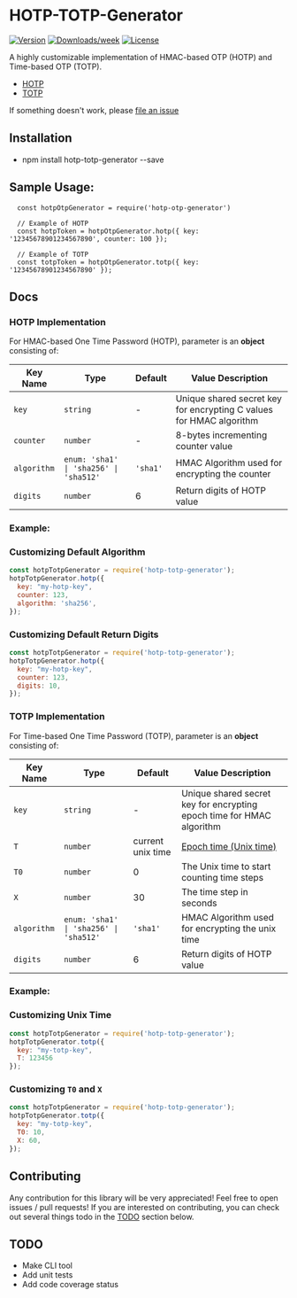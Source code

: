 # HOTP-TOTP-Generator
[![Version](https://img.shields.io/npm/v/hotp-totp-generator.svg)](https://www.npmjs.com/package/hotp-totp-generator)
[![Downloads/week](https://img.shields.io/npm/dw/hotp-totp-generator.svg)](https://www.npmjs.com/package/hotp-totp-generator)
[![License](https://img.shields.io/npm/l/hotp-totp-generator.svg)](https://github.com/adalberht/hotp-totp-generator/blob/master/package.json)

A highly customizable implementation of HMAC-based OTP (HOTP) and Time-based OTP (TOTP).
- [HOTP](https://tools.ietf.org/html/rfc4226)
- [TOTP](https://tools.ietf.org/html/rfc6238)

If something doesn't work, please [file an issue](https://github.com/adalberht/hotp-totp-generator/issues)

## Installation
- npm install hotp-totp-generator --save

## Sample Usage:
```
  const hotpOtpGenerator = require('hotp-otp-generator')

  // Example of HOTP
  const hotpToken = hotpOtpGenerator.hotp({ key: '12345678901234567890', counter: 100 });

  // Example of TOTP
  const totpToken = hotpOtpGenerator.totp({ key: '12345678901234567890' });
```

## Docs
### HOTP Implementation
For HMAC-based One Time Password (HOTP), parameter is an **object** consisting of:

Key Name        | Type                                  | Default   | Value Description
---------       | ---------                             | -------   | -----------------
`key`           | `string`                              |   -       | Unique shared secret key for encrypting C values for HMAC algorithm
`counter`       | `number`                              |   -       | 8-bytes incrementing counter value
`algorithm`     | `enum: 'sha1' \| 'sha256' \| 'sha512'`  | `'sha1'`  | HMAC Algorithm used for encrypting the counter
`digits`        | `number`                              |   6       | Return digits of HOTP value

### Example:
### Customizing Default Algorithm
```js
const hotpTotpGenerator = require('hotp-totp-generator');
hotpTotpGenerator.hotp({
  key: "my-hotp-key",
  counter: 123,
  algorithm: 'sha256',
});
```
### Customizing Default Return Digits
```js
const hotpTotpGenerator = require('hotp-totp-generator');
hotpTotpGenerator.hotp({
  key: "my-hotp-key",
  counter: 123,
  digits: 10,
});
```

### TOTP Implementation
For Time-based One Time Password (TOTP), parameter is an **object** consisting of:

Key Name        | Type                                  | Default   | Value Description
---------       | ---------                             | -------   | -----------------
`key`           | `string`                              |   -       | Unique shared secret key for encrypting epoch time for HMAC algorithm
`T`             | `number`                              | current unix time       | [Epoch time (Unix time)](https://en.wikipedia.org/wiki/Unix_time)
`T0` | `number` | 0 | The Unix time to start counting time steps
`X`  | `number` | 30 | The time step in seconds
`algorithm`     | `enum: 'sha1' \| 'sha256' \| 'sha512'`  | `'sha1'`  | HMAC Algorithm used for encrypting the unix time
`digits`        | `number`                              |   6       | Return digits of HOTP value

### Example:
### Customizing Unix Time
```js
const hotpTotpGenerator = require('hotp-totp-generator');
hotpTotpGenerator.totp({
  key: "my-totp-key",
  T: 123456
});
```

### Customizing `T0` and `X`
```js
const hotpTotpGenerator = require('hotp-totp-generator');
hotpTotpGenerator.totp({
  key: "my-totp-key",
  T0: 10,
  X: 60,
});
```

## Contributing
Any contribution for this library will be very appreciated! Feel free to open issues / pull requests!
If you are interested on contributing, you can check out several things todo in the [TODO](#todo) section below.

## TODO
- Make CLI tool
- Add unit tests
- Add code coverage status

